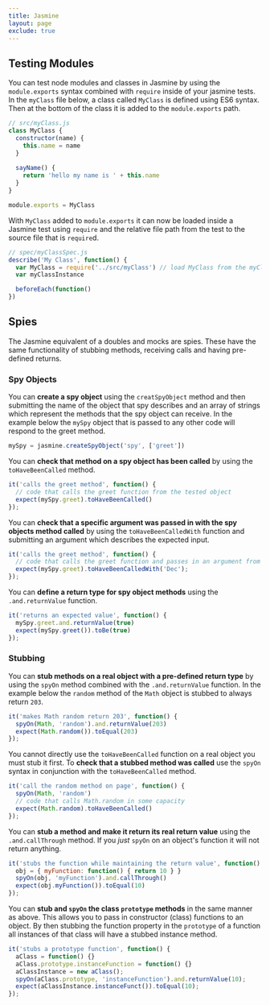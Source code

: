 ```yaml
---
title: Jasmine
layout: page
exclude: true
---
```


## Testing Modules
You can test node modules and classes in Jasmine by using the `module.exports` syntax combined with `require` inside of your jasmine tests.  In the `myClass` file below, a class called `MyClass` is defined using ES6 syntax. Then at the bottom of the class it is added to the `module.exports` path.
```js
// src/myClass.js
class MyClass {
  constructor(name) {
    this.name = name
  }
  
  sayName() {
    return 'hello my name is ' + this.name
  }
}

module.exports = MyClass
```
With `MyClass` added to `module.exports` it can now be loaded inside a Jasmine test using `require` and the relative file path from the test to the source file that is `require`d.
```js
// spec/myClassSpec.js
describe('My Class', function() {
  var MyClass = require('../src/myClass') // load MyClass from the myClass.js file
  var myClassInstance

  beforeEach(function()
})
```

## Spies

The Jasmine equivalent of a doubles and mocks are spies. These have the same functionality of stubbing methods, receiving calls and having pre-defined returns.

### Spy Objects

You can **create a spy object** using the `creatSpyObject` method and then submitting the name of the object that spy describes and an array of strings which represent the methods that the spy object can receive. In the example below the `mySpy` object that is passed to any other code will respond to the greet method.
```js
mySpy = jasmine.createSpyObject('spy', ['greet'])
```

You can **check that method on a spy object has been called** by using the `toHaveBeenCalled` method.
```js
it('calls the greet method', function() {
  // code that calls the greet function from the tested object
  expect(mySpy.greet).toHaveBeenCalled()
});
```

You can **check that a specific argument was passed in with the spy objects method called** by using the `toHaveBeenCalledWith` function and submitting an argument which describes the expected input.
```js
it('calls the greet method', function() {
  // code that calls the greet function and passes in an argument from the tested object
  expect(mySpy.greet).toHaveBeenCalledWith('Dec');
});
```

You can **define a return type for spy object methods** using the `.and.returnValue` function.
```js
it('returns an expected value', function() {
  mySpy.greet.and.returnValue(true)
  expect(mySpy.greet()).toBe(true)
});
```

### Stubbing

You can **stub methods on a real object with a pre-defined return type** by using the `spyOn` method combined with the `.and.returnValue` function. In the example below the `random` method of the `Math` object is stubbed to always return `203`.
```js
it('makes Math random return 203', function() {
  spyOn(Math, 'random').and.returnValue(203)
  expect(Math.random()).toEqual(203)
});
```

You cannot directly use the `toHaveBeenCalled` function on a real object you must stub it first. To **check that a stubbed method was called** use the `spyOn` syntax in conjunction with the `toHaveBeenCalled` method.
```js
it('call the random method on page', function() {
  spyOn(Math, 'random')
  // code that calls Math.random in some capacity
  expect(Math.random).toHaveBeenCalled()
});
```

You can **stub a method and make it return its real return value** using the `.and.callThrough` method. If you *just* `spyOn` on an object's function it will not return anything.
```js
it('stubs the function while maintaining the return value', function() {
  obj = { myFunction: function() { return 10 } }
  spyOn(obj, 'myFunction').and.callThrough()
  expect(obj.myFunction()).toEqual(10)
});
```

You can **stub and `spyOn` the class `prototype` methods** in the same manner as above. This allows you to pass in constructor (class) functions to an object. By then stubbing the function property in the `prototype` of a function all instances of that class will have a stubbed instance method.
```js
it('stubs a prototype function', function() {
  aClass = function() {}
  aClass.prototype.instanceFunction = function() {}
  aClassInstance = new aClass();
  spyOn(aClass.prototype, 'instanceFunction').and.returnValue(10);
  expect(aClassInstance.instanceFunct()).toEqual(10);
});
```
<!--stackedit_data:
eyJoaXN0b3J5IjpbODk4MDcwNjI2LDEwNzcwMzU3MzksLTIwMD
E0NDE3ODEsLTIxMDE0ODAyNTgsLTIxNDM4OTY4NjcsLTE4MDQ1
NjI3NTUsLTE0OTc5MTM2ODIsMTQ5NjIwNzY0NiwtMTIxMzI1MT
Q3MywxMTkyODI2NTM0LC01ODk5MjU5MzBdfQ==
-->